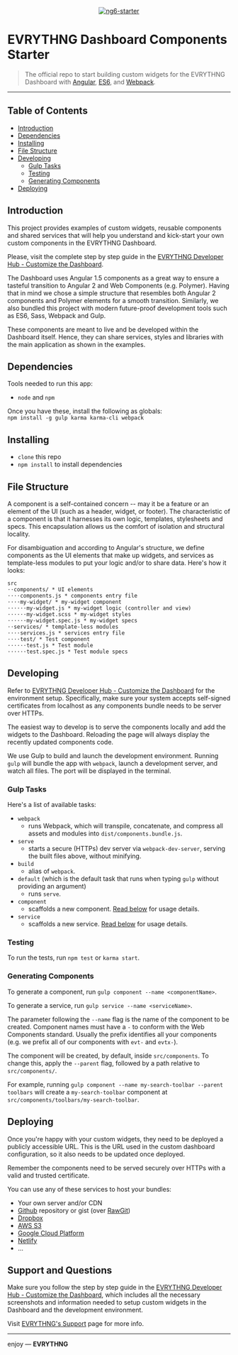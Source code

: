 <p align="center">
  <a href="https://dashboard.evrythng.com" target="_blank">
    <img src="https://evrythng.com/wp-content/themes/evrythng/img/logo-2x.png" alt="ng6-starter" />
  </a>
</p>

# EVRYTHNG Dashboard Components Starter

> The official repo to start building custom widgets for the EVRYTHNG Dashboard with [Angular](https://angularjs.org), [ES6](https://git.io/es6features), and [Webpack](http://webpack.github.io/).

___

## Table of Contents
* [Introduction](#introduction)
* [Dependencies](#dependencies)
* [Installing](#installing)
* [File Structure](#file-structure)
* [Developing](#developing)
    * [Gulp Tasks](#gulp-tasks)
    * [Testing](#testing)
	* [Generating Components](#generating-components)
* [Deploying](#deploying)


## Introduction

This project provides examples of custom widgets, reusable components and shared services that will help you understand and kick-start your own custom components in the EVRYTHNG Dashboard.

Please, visit the complete step by step guide in the [EVRYTHNG Developer Hub - Customize the Dashboard](https://developers.evrythng.com/docs/customize-dashboard-create-components).

The Dashboard uses Angular 1.5 components as a great way to ensure a tasteful transition to Angular 2 and Web Components (e.g. Polymer). Having that in mind we chose a simple structure that resembles both Angular 2 components and Polymer elements for a smooth transition. Similarly, we also bundled this project with modern future-proof development tools such as ES6, Sass, Webpack and Gulp.

These components are meant to live and be developed within the Dashboard itself. Hence, they can share services, styles and libraries with the main application as shown in the examples.


## Dependencies

Tools needed to run this app:
* `node` and `npm`

Once you have these, install the following as globals:  
`npm install -g gulp karma karma-cli webpack`


## Installing

* `clone` this repo
* `npm install` to install dependencies


## File Structure

A component is a self-contained concern -- may it be a feature or an element of the UI (such as a header, widget, or footer). The characteristic of a component is that it harnesses its own logic, templates, stylesheets and specs. This encapsulation allows us the comfort of isolation and structural locality. 

For disambiguation and according to Angular's structure, we define components as the UI elements that make up widgets, and services as template-less modules to put your logic and/or to share data. Here's how it looks:

```
src
⋅⋅components/ * UI elements
⋅⋅⋅⋅components.js * components entry file
⋅⋅⋅⋅my-widget/ * my-widget component
⋅⋅⋅⋅⋅⋅my-widget.js * my-widget logic (controller and view)
⋅⋅⋅⋅⋅⋅my-widget.scss * my-widget styles
⋅⋅⋅⋅⋅⋅my-widget.spec.js * my-widget specs
⋅⋅services/ * template-less modules
⋅⋅⋅⋅services.js * services entry file
⋅⋅⋅⋅test/ * Test component
⋅⋅⋅⋅⋅⋅test.js * Test module
⋅⋅⋅⋅⋅⋅test.spec.js * Test module specs
```

## Developing

Refer to [EVRYTHNG Developer Hub - Customize the Dashboard](https://developers.evrythng.com/docs/customize-dashboard-create-components) for the environment setup. Specifically, make sure your system accepts self-signed certificates from localhost as any components bundle needs to be server over HTTPs.

The easiest way to develop is to serve the components locally and add the widgets to the Dashboard. Reloading the page will always display the recently updated components code.

We use Gulp to build and launch the development environment. Running `gulp` will bundle the app with `webpack`, launch a development server, and watch all files. The port will be displayed in the terminal.
 
### Gulp Tasks

Here's a list of available tasks:

* `webpack`
  * runs Webpack, which will transpile, concatenate, and compress all assets and modules into `dist/components.bundle.js`.
* `serve`
  * starts a secure (HTTPs) dev server via `webpack-dev-server`, serving the built files above, without minifying.
* `build`
  * alias of `webpack`.
* `default` (which is the default task that runs when typing `gulp` without providing an argument)
	* runs `serve`.
* `component`
  * scaffolds a new component. [Read below](#generating-components) for usage details.
* `service`
  * scaffolds a new service. [Read below](#generating-components) for usage details.

  
### Testing

To run the tests, run `npm test` or `karma start`.


### Generating Components

To generate a component, run `gulp component --name <componentName>`.

To generate a service, run `gulp service --name <serviceName>`.

The parameter following the `--name` flag is the name of the component to be created. Component names must have a `-` to conform with the Web Components standard. Usually the prefix identifies all your components (e.g. we prefix all of our components with `evt-` and `evtx-`).

The component will be created, by default, inside `src/components`. To change this, apply the `--parent` flag, followed by a path relative to `src/components/`.

For example, running `gulp component --name my-search-toolbar --parent toolbars` will create a `my-search-toolbar` component at `src/components/toolbars/my-search-toolbar`.  


## Deploying

Once you're happy with your custom widgets, they need to be deployed a publicly accessible URL. This is the URL used in the custom dashboard configuration, so it also needs to be updated once deployed.

Remember the components need to be served securely over HTTPs with a valid and trusted certificate.

You can use any of these services to host your bundles:
* Your own server and/or CDN
* [Github](https://github.com/) repository or gist (over [RawGit](https://rawgit.com/))
* [Dropbox](https://www.dropbox.com/)
* [AWS S3](https://aws.amazon.com/s3/)
* [Google Cloud Platform](https://cloud.google.com/)
* [Netlify](https://www.netlify.com/)
* ...

## Support and Questions

Make sure you follow the step by step guide in the [EVRYTHNG Developer Hub - Customize the Dashboard](https://developers.evrythng.com/docs/customize-dashboard-create-components), which includes all the necessary screenshots and information needed to setup custom widgets in the Dashboard and the development environment.

Visit [EVRYTHNG's Support](https://developers.evrythng.com/docs/support) page for more info.

___

enjoy — **EVRYTHNG**
